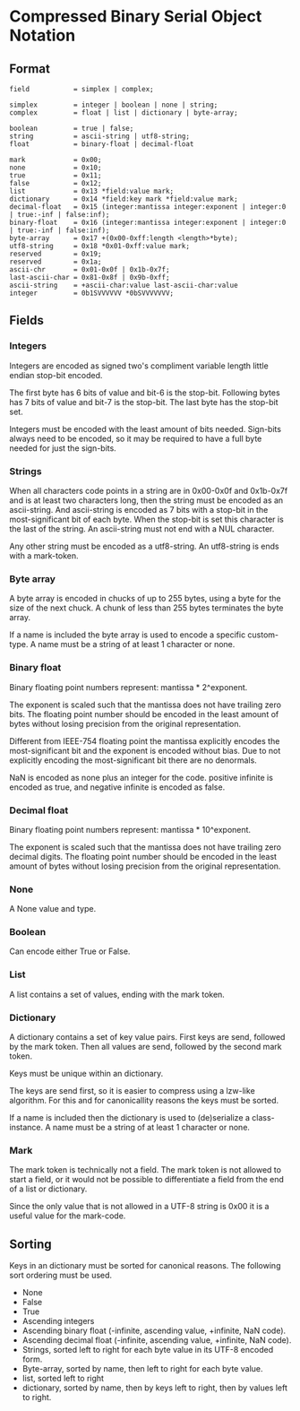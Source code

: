 # Compressed Binary Serial Object Notation

## Format

```
field           = simplex | complex;

simplex         = integer | boolean | none | string;
complex         = float | list | dictionary | byte-array;

boolean         = true | false;
string          = ascii-string | utf8-string;
float           = binary-float | decimal-float

mark            = 0x00;
none            = 0x10;
true            = 0x11;
false           = 0x12;
list            = 0x13 *field:value mark;
dictionary      = 0x14 *field:key mark *field:value mark;
decimal-float   = 0x15 (integer:mantissa integer:exponent | integer:0 | true:-inf | false:inf);
binary-float    = 0x16 (integer:mantissa integer:exponent | integer:0 | true:-inf | false:inf);
byte-array      = 0x17 +(0x00-0xff:length <length>*byte);
utf8-string     = 0x18 *0x01-0xff:value mark;
reserved        = 0x19;
reserved        = 0x1a;
ascii-chr       = 0x01-0x0f | 0x1b-0x7f;
last-ascii-char = 0x81-0x8f | 0x9b-0xff;
ascii-string    = +ascii-char:value last-ascii-char:value
integer         = 0b1SVVVVVV *0bSVVVVVVV;
```

## Fields

### Integers
Integers are encoded as signed two's compliment variable length little endian
stop-bit encoded.

The first byte has 6 bits of value and bit-6 is the stop-bit. Following
bytes has 7 bits of value and bit-7 is the stop-bit. The last byte has
the stop-bit set.

Integers must be encoded with the least amount of bits needed. Sign-bits always
need to be encoded, so it may be required to have a full byte needed for
just the sign-bits.

### Strings
When all characters code points in a string are in 0x00-0x0f and 0x1b-0x7f and
is at least two characters long, then the string must be encoded as an
ascii-string. And ascii-string is encoded as 7 bits with a stop-bit in
the most-significant bit of each byte. When the stop-bit is set this
character is the last of the string. An ascii-string must not end with a
NUL character.

Any other string must be encoded as a utf8-string. An utf8-string is
ends with a mark-token.

### Byte array
A byte array is encoded in chucks of up to 255 bytes, using a byte for the size
of the next chuck. A chunk of less than 255 bytes terminates the byte array.

If a name is included the byte array is used to encode a specific custom-type.
A name must be a string of at least 1 character or none.

### Binary float
Binary floating point numbers represent: mantissa * 2^exponent.

The exponent is scaled such that the mantissa does not have trailing zero bits.
The floating point number should be encoded in the least amount of bytes without
losing precision from the original representation.

Different from IEEE-754 floating point the mantissa explicitly encodes
the most-significant bit and the exponent is encoded without bias. Due to
not explicitly encoding the most-significant bit there are no denormals.

NaN is encoded as none plus an integer for the code.
positive infinite is encoded as true, and negative infinite is encoded as false.

### Decimal float
Binary floating point numbers represent: mantissa * 10^exponent.

The exponent is scaled such that the mantissa does not have trailing zero decimal
digits. The floating point number should be encoded in the least amount of bytes
without losing precision from the original representation.

### None
A None value and type.

### Boolean
Can encode either True or False.

### List
A list contains a set of values, ending with the mark token.

### Dictionary
A dictionary contains a set of key value pairs. First keys are send,
followed by the mark token. Then all values are send, followed by the second
mark token.

Keys must be unique within an dictionary.

The keys are send first, so it is easier to compress using a lzw-like algorithm.
For this and for canonicallity reasons the keys must be sorted.

If a name is included then the dictionary is used to (de)serialize a class-instance.
A name must be a string of at least 1 character or none.

### Mark
The mark token is technically not a field. The mark token is not allowed to start
a field, or it would not be possible to differentiate a field from the end of a list
or dictionary.

Since the only value that is not allowed in a UTF-8 string is 0x00 it is a useful
value for the mark-code.

## Sorting
Keys in an dictionary must be sorted for canonical reasons. The following sort ordering
must be used.

* None
* False
* True
* Ascending integers
* Ascending binary float (-infinite, ascending value, +infinite, NaN code).
* Ascending decimal float (-infinite, ascending value, +infinite, NaN code).
* Strings, sorted left to right for each byte value in its UTF-8 encoded form.
* Byte-array, sorted by name, then left to right for each byte value.
* list, sorted left to right
* dictionary, sorted by name, then by keys left to right, then by values left to right.

